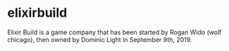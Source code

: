 # elixirbuild
Elixir Build is a game company that has been started by Rogan Wido (wolf chicago), then owned by Dominic Light in September 9th, 2019.
